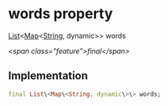 


# words property







[List](https:api.flutter.dev/flutter/dart-core/List-class.html)&lt;[Map](https:api.flutter.dev/flutter/dart-core/Map-class.html)&lt;[String](https:api.flutter.dev/flutter/dart-core/String-class.html), dynamic\>\> words
  
_\<span class="feature"\>final\</span\>_






## Implementation

```dart
final List\<Map\<String, dynamic\>\> words;
```







